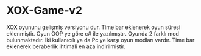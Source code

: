 # XOX-Game-v2
XOX oyununu gelişmiş versiyonu dur. Time bar eklenerek oyun süresi eklenmiştir. 
Oyun OOP ye göre c# ile yazılmıştır. 
Oyunda 2 farklı mod bulunmaktadır.
İki kullanıcılı ya da Pc ye karşı oyun modları vardır. 
Time bar eklenerek beraberlik ihtimali en aza indirilmiştir. 
